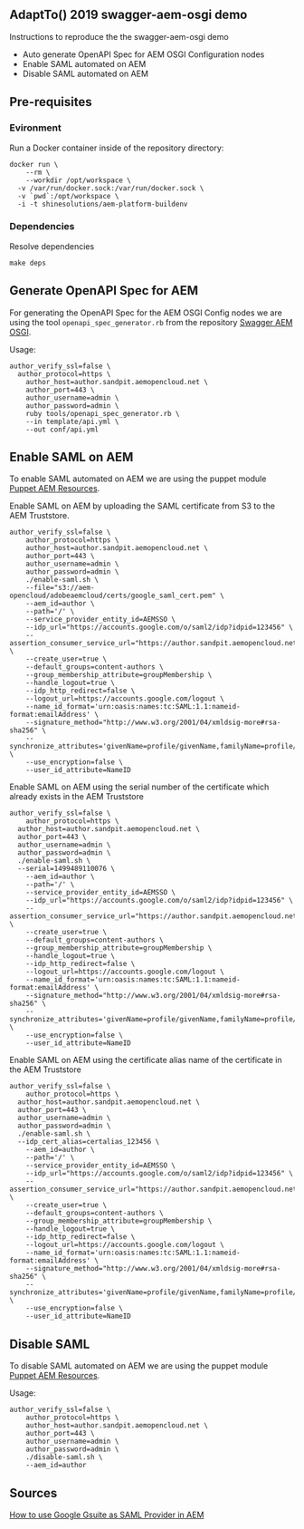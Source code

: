 AdaptTo() 2019 swagger-aem-osgi demo
---------------------

Instructions to reproduce the the swagger-aem-osgi demo

* Auto generate OpenAPI Spec for AEM OSGI Configuration nodes
* Enable SAML automated on AEM
* Disable SAML automated on AEM


## Pre-requisites
### Evironment
Run a Docker container inside of the repository directory:
```
docker run \
	--rm \
	--workdir /opt/workspace \
  -v /var/run/docker.sock:/var/run/docker.sock \
  -v `pwd`:/opt/workspace \
  -i -t shinesolutions/aem-platform-buildenv
```
### Dependencies
Resolve dependencies
```
make deps
```

## Generate OpenAPI Spec for AEM

For generating the OpenAPI Spec for the AEM OSGI Config nodes we are using the tool `openapi_spec_generator.rb` from the repository [Swagger AEM OSGI](https://github.com/shinesolutions/swagger-aem-osgi).

Usage:
```
author_verify_ssl=false \
  author_protocol=https \
	author_host=author.sandpit.aemopencloud.net \
	author_port=443 \
	author_username=admin \
	author_password=admin \
	ruby tools/openapi_spec_generator.rb \
	--in template/api.yml \
	--out conf/api.yml
```
## Enable SAML on AEM

To enable SAML automated on AEM we are using the puppet module  [Puppet AEM Resources](https://github.com/shinesolutions/puppet-aem-resources).

Enable SAML on AEM by uploading the SAML certificate from S3 to the AEM Truststore.

```
author_verify_ssl=false \
	author_protocol=https \
	author_host=author.sandpit.aemopencloud.net \
	author_port=443 \
	author_username=admin \
	author_password=admin \
	./enable-saml.sh \
	--file="s3://aem-opencloud/adobeaemcloud/certs/google_saml_cert.pem" \
	--aem_id=author \
	--path='/' \
	--service_provider_entity_id=AEMSSO \
	--idp_url="https://accounts.google.com/o/saml2/idp?idpid=123456" \
	--assertion_consumer_service_url="https://author.sandpit.aemopencloud.net:443/saml_login" \
	--create_user=true \
	--default_groups=content-authors \
	--group_membership_attribute=groupMembership \
	--handle_logout=true \
	--idp_http_redirect=false \
	--logout_url=https://accounts.google.com/logout \
	--name_id_format='urn:oasis:names:tc:SAML:1.1:nameid-format:emailAddress' \
	--signature_method="http://www.w3.org/2001/04/xmldsig-more#rsa-sha256" \
	--synchronize_attributes='givenName=profile/givenName,familyName=profile/familyName,mail=profile/email' \
	--use_encryption=false \
	--user_id_attribute=NameID
```

Enable SAML on AEM using the serial number of the certificate which already exists in the AEM Truststore

```
author_verify_ssl=false \
	author_protocol=https \
  author_host=author.sandpit.aemopencloud.net \
  author_port=443 \
  author_username=admin \
  author_password=admin \
  ./enable-saml.sh \
  --serial=1499489110076 \
	--aem_id=author \
	--path='/' \
	--service_provider_entity_id=AEMSSO \
	--idp_url="https://accounts.google.com/o/saml2/idp?idpid=123456" \
	--assertion_consumer_service_url="https://author.sandpit.aemopencloud.net:443/saml_login" \
	--create_user=true \
	--default_groups=content-authors \
	--group_membership_attribute=groupMembership \
	--handle_logout=true \
	--idp_http_redirect=false \
	--logout_url=https://accounts.google.com/logout \
	--name_id_format='urn:oasis:names:tc:SAML:1.1:nameid-format:emailAddress' \
	--signature_method="http://www.w3.org/2001/04/xmldsig-more#rsa-sha256" \
	--synchronize_attributes='givenName=profile/givenName,familyName=profile/familyName,mail=profile/email' \
	--use_encryption=false \
	--user_id_attribute=NameID
```

Enable SAML on AEM using the certificate alias name of the certificate in the AEM Truststore

```
author_verify_ssl=false \
	author_protocol=https \
  author_host=author.sandpit.aemopencloud.net \
  author_port=443 \
  author_username=admin \
  author_password=admin \
  ./enable-saml.sh \
  --idp_cert_alias=certalias_123456 \
	--aem_id=author \
	--path='/' \
	--service_provider_entity_id=AEMSSO \
	--idp_url="https://accounts.google.com/o/saml2/idp?idpid=123456" \
	--assertion_consumer_service_url="https://author.sandpit.aemopencloud.net:443/saml_login" \
	--create_user=true \
	--default_groups=content-authors \
	--group_membership_attribute=groupMembership \
	--handle_logout=true \
	--idp_http_redirect=false \
	--logout_url=https://accounts.google.com/logout \
	--name_id_format='urn:oasis:names:tc:SAML:1.1:nameid-format:emailAddress' \
	--signature_method="http://www.w3.org/2001/04/xmldsig-more#rsa-sha256" \
	--synchronize_attributes='givenName=profile/givenName,familyName=profile/familyName,mail=profile/email' \
	--use_encryption=false \
	--user_id_attribute=NameID
```

## Disable SAML

To disable SAML automated on AEM we are using the puppet module  [Puppet AEM Resources](https://github.com/shinesolutions/puppet-aem-resources).

Usage:
```
author_verify_ssl=false \
	author_protocol=https \
	author_host=author.sandpit.aemopencloud.net \
	author_port=443 \
	author_username=admin \
	author_password=admin \
	./disable-saml.sh \
	--aem_id=author
```

## Sources
[How to use Google Gsuite as SAML Provider in AEM](https://pillpall.github.io/aem/2019/05/05/Google-Gsuite-as-SAML-provider-in-AEM.html)
